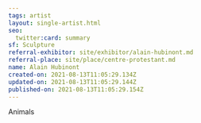 ```yaml
---
tags: artist
layout: single-artist.html
seo:
  twitter:card: summary
sf: Sculpture
referral-exhibitor: site/exhibitor/alain-hubinont.md
referral-place: site/place/centre-protestant.md
name: Alain Hubinont
created-on: 2021-08-13T11:05:29.134Z
updated-on: 2021-08-13T11:05:29.144Z
published-on: 2021-08-13T11:05:29.154Z
---
```

Animals